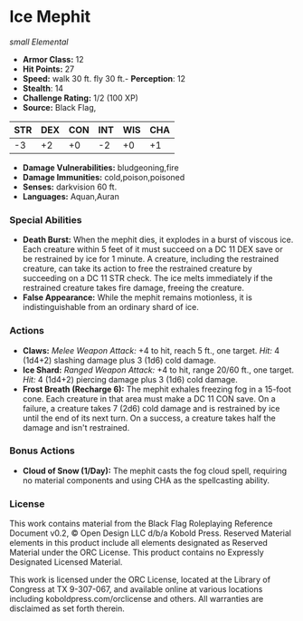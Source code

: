 # Ice Mephit

*small* *Elemental*

- **Armor Class:** 12
- **Hit Points:** 27 
- **Speed:** walk 30 ft. fly 30 ft.- **Perception**: 12
- **Stealth**: 14
- **Challenge Rating:** 1/2 (100 XP)
- **Source:** Black Flag,

| STR | DEX | CON | INT | WIS | CHA |
| --- | --- | --- | --- | --- | --- |
| -3 | +2 | +0 | -2 | +0 | +1 |

- **Damage Vulnerabilities:** bludgeoning,fire
- **Damage Immunities:** cold,poison,poisoned
- **Senses:** darkvision 60 ft.
- **Languages:** Aquan,Auran

### Special Abilities

- **Death Burst:** When the mephit dies, it explodes in a burst of viscous ice. Each creature within 5 feet of it must succeed on a DC 11 DEX save or be restrained by ice for 1 minute. A creature, including the restrained creature, can take its action to free the restrained creature by succeeding on a DC 11 STR check. The ice melts immediately if the restrained creature takes fire damage, freeing the creature.
- **False Appearance:** While the mephit remains motionless, it is indistinguishable from an ordinary shard of ice.

### Actions

- **Claws:** _Melee Weapon Attack:_ +4 to hit, reach 5 ft., one target. _Hit:_ 4 (1d4+2) slashing damage plus 3 (1d6) cold damage.
- **Ice Shard:** _Ranged Weapon Attack:_ +4 to hit, range 20/60 ft., one target. _Hit:_ 4 (1d4+2) piercing damage plus 3 (1d6) cold damage.
- **Frost Breath (Recharge 6):** The mephit exhales freezing fog in a 15-foot cone. Each creature in that area must make a DC 11 CON save. On a failure, a creature takes 7 (2d6) cold damage and is restrained by ice until the end of its next turn. On a success, a creature takes half the damage and isn't restrained.

### Bonus Actions

- **Cloud of Snow (1/Day):** The mephit casts the fog cloud spell, requiring no material components and using CHA as the spellcasting ability.


### License

This work contains material from the Black Flag Roleplaying Reference Document v0.2, © Open Design LLC d/b/a Kobold Press. Reserved Material elements in this product include all elements designated as Reserved Material under the ORC License. This product contains no Expressly Designated Licensed Material.

This work is licensed under the ORC License, located at the Library of Congress at TX 9-307-067, and available online at various locations including koboldpress.com/orclicense and others. All warranties are disclaimed as set forth therein.
